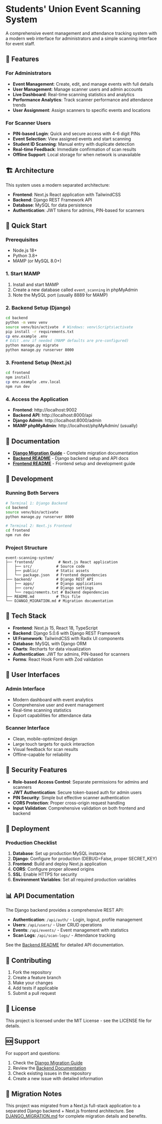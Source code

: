 # Students' Union Event Scanning System

A comprehensive event management and attendance tracking system with a modern web interface for administrators and a simple scanning interface for event staff.

## 🎯 Features

### For Administrators
- **Event Management**: Create, edit, and manage events with full details
- **User Management**: Manage scanner users and admin accounts
- **Live Dashboard**: Real-time scanning statistics and analytics
- **Performance Analytics**: Track scanner performance and attendance trends
- **User Assignment**: Assign scanners to specific events and locations

### For Scanner Users
- **PIN-based Login**: Quick and secure access with 4-6 digit PINs
- **Event Selection**: View assigned events and start scanning
- **Student ID Scanning**: Manual entry with duplicate detection
- **Real-time Feedback**: Immediate confirmation of scan results
- **Offline Support**: Local storage for when network is unavailable

## 🏗️ Architecture

This system uses a modern separated architecture:

- **Frontend**: Next.js React application with TailwindCSS
- **Backend**: Django REST Framework API
- **Database**: MySQL for data persistence
- **Authentication**: JWT tokens for admins, PIN-based for scanners

## 🚀 Quick Start

### Prerequisites
- Node.js 18+ 
- Python 3.8+
- MAMP (or MySQL 8.0+)

### 1. Start MAMP
1. Install and start MAMP
2. Create a new database called `event_scanning` in phpMyAdmin
3. Note the MySQL port (usually 8889 for MAMP)

### 2. Backend Setup (Django)
```bash
cd backend
python -m venv venv
source venv/bin/activate  # Windows: venv\Scripts\activate
pip install -r requirements.txt
cp env.example .env
# Edit .env if needed (MAMP defaults are pre-configured)
python manage.py migrate
python manage.py runserver 8000
```

### 3. Frontend Setup (Next.js)
```bash
cd frontend
npm install
cp env.example .env.local
npm run dev
```

### 4. Access the Application
- **Frontend**: http://localhost:9002
- **Backend API**: http://localhost:8000/api
- **Django Admin**: http://localhost:8000/admin
- **MAMP phpMyAdmin**: http://localhost/phpMyAdmin/ (usually)

## 📖 Documentation

- [**Django Migration Guide**](./DJANGO_MIGRATION.md) - Complete migration documentation
- [**Backend README**](./backend/README.md) - Django backend setup and API docs
- [**Frontend README**](./frontend/README.md) - Frontend setup and development guide

## 🔧 Development

### Running Both Servers
```bash
# Terminal 1: Django Backend
cd backend
source venv/bin/activate
python manage.py runserver 8000

# Terminal 2: Next.js Frontend  
cd frontend
npm run dev
```

### Project Structure
```
event-scanning-system/
├── frontend/           # Next.js React application
│   ├── src/           # Source code
│   ├── public/        # Static assets
│   └── package.json   # Frontend dependencies
├── backend/           # Django REST API
│   ├── apps/          # Django applications
│   ├── core/          # Django settings
│   └── requirements.txt # Backend dependencies
├── README.md          # This file
└── DJANGO_MIGRATION.md # Migration documentation
```

## 🎨 Tech Stack

- **Frontend**: Next.js 15, React 18, TypeScript
- **Backend**: Django 5.0.6 with Django REST Framework
- **UI Framework**: TailwindCSS with Radix UI components
- **Database**: MySQL with Django ORM
- **Charts**: Recharts for data visualization
- **Authentication**: JWT for admins, PIN-based for scanners
- **Forms**: React Hook Form with Zod validation

## 📱 User Interfaces

### Admin Interface
- Modern dashboard with event analytics
- Comprehensive user and event management
- Real-time scanning statistics
- Export capabilities for attendance data

### Scanner Interface
- Clean, mobile-optimized design
- Large touch targets for quick interaction
- Visual feedback for scan results
- Offline-capable for reliability

## 🔐 Security Features

- **Role-based Access Control**: Separate permissions for admins and scanners
- **JWT Authentication**: Secure token-based auth for admin users
- **PIN Security**: Simple but effective scanner authentication
- **CORS Protection**: Proper cross-origin request handling
- **Input Validation**: Comprehensive validation on both frontend and backend

## 🚀 Deployment

### Production Checklist
1. **Database**: Set up production MySQL instance
2. **Django**: Configure for production (DEBUG=False, proper SECRET_KEY)
3. **Frontend**: Build and deploy Next.js application
4. **CORS**: Configure proper allowed origins
5. **SSL**: Enable HTTPS for security
6. **Environment Variables**: Set all required production variables

## 📊 API Documentation

The Django backend provides a comprehensive REST API:

- **Authentication**: `/api/auth/` - Login, logout, profile management
- **Users**: `/api/users/` - User CRUD operations
- **Events**: `/api/events/` - Event management with statistics
- **Scan Logs**: `/api/scan-logs/` - Attendance tracking

See the [Backend README](./backend/README.md) for detailed API documentation.

## 🤝 Contributing

1. Fork the repository
2. Create a feature branch
3. Make your changes
4. Add tests if applicable
5. Submit a pull request

## 📄 License

This project is licensed under the MIT License - see the LICENSE file for details.

## 🆘 Support

For support and questions:
1. Check the [Django Migration Guide](./DJANGO_MIGRATION.md)
2. Review the [Backend Documentation](./backend/README.md)
3. Check existing issues in the repository
4. Create a new issue with detailed information

## 🔄 Migration Notes

This project was migrated from a Next.js full-stack application to a separated Django backend + Next.js frontend architecture. See [DJANGO_MIGRATION.md](./DJANGO_MIGRATION.md) for complete migration details and benefits.
